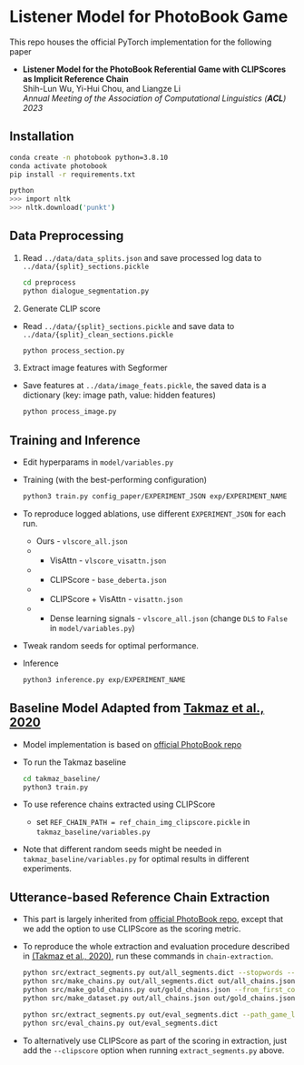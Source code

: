 # Listener Model for PhotoBook Game

This repo houses the official PyTorch implementation for the following paper

- **Listener Model for the PhotoBook Referential Game with CLIPScores as Implicit Reference Chain**  
  Shih-Lun Wu, Yi-Hui Chou, and Liangze Li  
  _Annual Meeting of the Association of Computational Linguistics (**ACL**) 2023_
## Installation

```bash
conda create -n photobook python=3.8.10
conda activate photobook
pip install -r requirements.txt

python
>>> import nltk
>>> nltk.download('punkt')
```

<!-- * get `logs.zip` and `images.zip` at [photobook_dataset](https://github.com/dmg-photobook/photobook_dataset/), unzip and save inside `data/` -->

## Data Preprocessing

1. Read `../data/data_splits.json` and save processed log data to `../data/{split}_sections.pickle`

     ```bash
     cd preprocess
     python dialogue_segmentation.py
     ```

2. Generate CLIP score

* Read `../data/{split}_sections.pickle` and save data to `../data/{split}_clean_sections.pickle`

  ```bash
  python process_section.py
  ```

3. Extract image features with Segformer

* Save features at `../data/image_feats.pickle`, the saved data is a dictionary (key: image path, value: hidden features)

  ```bash
  python process_image.py
  ```

## Training and Inference

* Edit hyperparams in `model/variables.py`
* Training (with the best-performing configuration)

  ```zsh
  python3 train.py config_paper/EXPERIMENT_JSON exp/EXPERIMENT_NAME
  ```

* To reproduce logged ablations, use different `EXPERIMENT_JSON` for each run.
    * Ours - `vlscore_all.json`
    * + VisAttn - `vlscore_visattn.json`
    * - CLIPScore - `base_deberta.json`
    * - CLIPScore + VisAttn - `visattn.json`
    * - Dense learning signals - `vlscore_all.json` (change `DLS` to `False`
        in `model/variables.py`)
* Tweak random seeds for optimal performance.

* Inference

  ```zsh
  python3 inference.py exp/EXPERIMENT_NAME
  ```

## Baseline Model Adapted from [Takmaz et al., 2020](https://aclanthology.org/2020.emnlp-main.353/)
* Model implementation is based on [official PhotoBook repo](https://github.com/dmg-photobook/ref-gen-photobook/blob/main/models/listener/models/model_bert_att_ctx_hist.py)
* To run the Takmaz baseline

  ```zsh
  cd takmaz_baseline/
  python3 train.py
  ```

* To use reference chains extracted using CLIPScore
  * set `REF_CHAIN_PATH = ref_chain_img_clipscore.pickle` in `takmaz_baseline/variables.py`

* Note that different random seeds might be needed in
  `takmaz_baseline/variables.py` for optimal results in different experiments.

## Utterance-based Reference Chain Extraction
* This part is largely inherited from [official PhotoBook repo](https://github.com/dmg-photobook/ref-gen-photobook/tree/main/chain-extraction), except that we add the option to use CLIPScore as the scoring metric.

* To reproduce the whole extraction and evaluation procedure described in [(Takmaz et al., 2020)](https://aclanthology.org/2020.emnlp-main.353/), run these commands in `chain-extraction`.

  ```zsh
  python src/extract_segments.py out/all_segments.dict --stopwords --meteor --from_first_common --utterances_as_captions
  python src/make_chains.py out/all_segments.dict out/all_chains.json --score f1
  python src/make_gold_chains.py out/gold_chains.json --from_first_common --first_reference_only
  python src/make_dataset.py out/all_chains.json out/gold_chains.json out/dataset

  python src/extract_segments.py out/eval_segments.dict --path_game_logs data/logs/test_logs.dict --stopwords --meteor --from_first_common --utterances_as_captions
  python src/eval_chains.py out/eval_segments.dict
  ```

* To alternatively use CLIPScore as part of the scoring in extraction, just
  add the `--clipscore` option when running `extract_segments.py` above.
